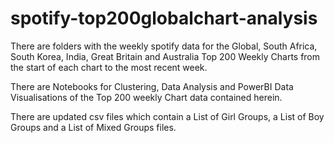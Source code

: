 # spotify-top200globalchart-analysis

There are folders with the weekly spotify data for the Global, South Africa, South Korea, India, Great Britain and Australia Top 200 Weekly Charts from the start of each chart to the most recent week. 

There are Notebooks for Clustering, Data Analysis and PowerBI Data Visualisations of the Top 200 weekly Chart data contained herein. 

There are updated csv files which contain a List of Girl Groups, a List of Boy Groups and a List of Mixed Groups files. 
